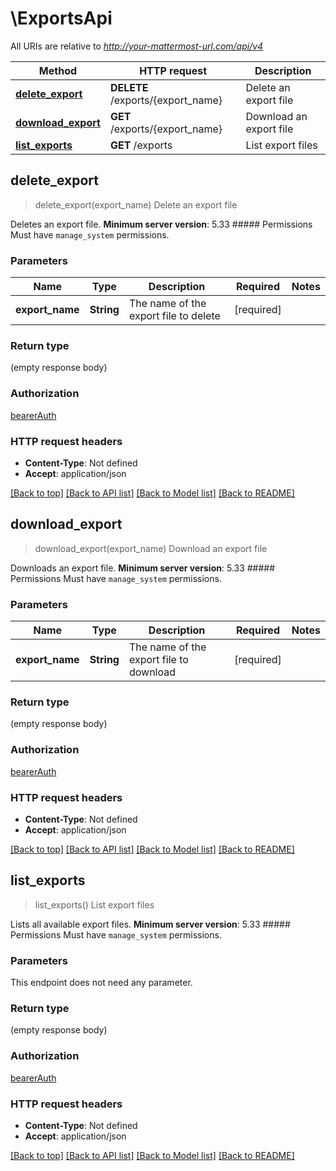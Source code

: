 # \ExportsApi

All URIs are relative to *http://your-mattermost-url.com/api/v4*

Method | HTTP request | Description
------------- | ------------- | -------------
[**delete_export**](ExportsApi.md#delete_export) | **DELETE** /exports/{export_name} | Delete an export file
[**download_export**](ExportsApi.md#download_export) | **GET** /exports/{export_name} | Download an export file
[**list_exports**](ExportsApi.md#list_exports) | **GET** /exports | List export files



## delete_export

> delete_export(export_name)
Delete an export file

Deletes an export file.   __Minimum server version__: 5.33  ##### Permissions  Must have `manage_system` permissions. 

### Parameters


Name | Type | Description  | Required | Notes
------------- | ------------- | ------------- | ------------- | -------------
**export_name** | **String** | The name of the export file to delete | [required] |

### Return type

 (empty response body)

### Authorization

[bearerAuth](../README.md#bearerAuth)

### HTTP request headers

- **Content-Type**: Not defined
- **Accept**: application/json

[[Back to top]](#) [[Back to API list]](../README.md#documentation-for-api-endpoints) [[Back to Model list]](../README.md#documentation-for-models) [[Back to README]](../README.md)


## download_export

> download_export(export_name)
Download an export file

Downloads an export file.   __Minimum server version__: 5.33  ##### Permissions  Must have `manage_system` permissions. 

### Parameters


Name | Type | Description  | Required | Notes
------------- | ------------- | ------------- | ------------- | -------------
**export_name** | **String** | The name of the export file to download | [required] |

### Return type

 (empty response body)

### Authorization

[bearerAuth](../README.md#bearerAuth)

### HTTP request headers

- **Content-Type**: Not defined
- **Accept**: application/json

[[Back to top]](#) [[Back to API list]](../README.md#documentation-for-api-endpoints) [[Back to Model list]](../README.md#documentation-for-models) [[Back to README]](../README.md)


## list_exports

> list_exports()
List export files

Lists all available export files. __Minimum server version__: 5.33 ##### Permissions Must have `manage_system` permissions. 

### Parameters

This endpoint does not need any parameter.

### Return type

 (empty response body)

### Authorization

[bearerAuth](../README.md#bearerAuth)

### HTTP request headers

- **Content-Type**: Not defined
- **Accept**: application/json

[[Back to top]](#) [[Back to API list]](../README.md#documentation-for-api-endpoints) [[Back to Model list]](../README.md#documentation-for-models) [[Back to README]](../README.md)

